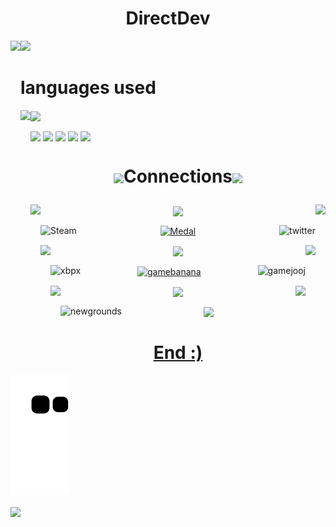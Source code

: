 #  <h1 align="center"> DirectDev</h1>

<div>
	<body>
  <a href"https://github.com/Directinho/">
<p>
<img height="180cm" weight="50" align="down" src="https://c.tenor.com/T9xkJO7G7poAAAAM/elma-pointing.gif"/> 
<img height="180cm" align="left" src="https://github-readme-stats.vercel.app/api?username=Directinho&show_icons=true&theme=radical&include_all_commits=true&count_private=private"/>
</p>
</div>
<div>
<p>
	
	
</p>	
</div>
<div>
<p>
	
<h1 align="down">languages used</h1>
	
<img height="180" align="center" src="https://media1.giphy.com/media/MOCQX3U6wKPFDPGyoc/giphy.gif?cid=790b76115e940468ded39105be04c454f8e35b883dfa7b68&rid=giphy.gif&ct=g"/>
<img height="160cm" weight="150" align="left" src="https://github-readme-stats.vercel.app/api/top-langs/?username=Directinho&show=langs_count=3"/>

</p>
</div>
</body>


<body>
<div>
<p>	


<img height="100cm" align="center" id="elma3" src="https://i.imgur.com/N3A969j.gif"/>
<img height="100cm" align="center" id="Javascripticon" src="https://i.imgur.com/pSDXRKs.png" onclick=(https://developer.mozilla.org/en-US/docs/Web/JavaScript)/>
<img height="100" align="center" id="PynthonIcon" src="https://i.imgur.com/3xopVhI.png" onclick=(https://www.python.org/psf/)/> 
<img height="100cm" align="center" id="typescript" src="https://i.imgur.com/LHJzvaI.png" onclick=(https://www.typescriptlang.org)/>
<img height="100cm" align="center" id="elma3" src="https://i.imgur.com/N3A969j.gif"/>

</p>
</div>

</body>	
<body>
<div>
<p>


<h1 height="150" align="center"><img height="80cm" align="center" src="https://i.imgur.com/3ykbALG.gif"/>Connections</h><img height="80cm" align="center" src="https://i.imgur.com/3ykbALG.gif"/>

</p>
</div>
<p align="center">
<img height="140cm" align="left" id"Steam" src="https://i.imgur.com/trn2Gyb.png"/>
<img height="140cm" align="center" id"Xbox" src="https://i.imgur.com/JuFWG8m.png"/>
<img height="120cm" align="right" id="Twitter" src="https://i.imgur.com/qCNG93Z.png"/> 

</p>
<p align="center">
</a>
<a href="https://steamcommunity.com/id/AqueleDirect/"target="_blank"><img alt="Steam" height="18cm" weight="18cm" align="left" src="https://img.shields.io/website?down_color=blue&down_message=Steam&label=%E3%8B%94%20O%20DIRECT%20DO%20MATO%20%E3%83%84%20&logo=Steam&style=for-the-badge&up_color=blue&up_message=Steam&url=https%3A%2F%2Fsteamcommunity.com%2Fid%2FAqueleDirect%2F">
<a href="https://medal.tv/pt/u/Tio%20Direct%E3%83%84?invite=ur-MSxWMUMsMzA4NTMzNzks"><img height="18cm" alt="Medal" align="center"src="https://img.shields.io/website?down_color=yellow&down_message=Medal&label=Tio%20Direct%E3%83%84&up_color=yellow&up_message=Medal&url=https%3A%2F%2Fmedal.tv%2Fpt%2Fu%2FTio%2520Direct%25E3%2583%2584%3Finvite%3Dur-MSxoV2QsMzA4NTMzNzks">
<a href="https://twitter.com/Odirect6"><img height="18cm" alt="twitter" align="right"src="https://img.shields.io/website?down_color=blue&down_message=Twitter&label=%40Odirect6&logo=twitter&style=social&up_color=blue&up_message=%40Odirect6&url=https%3A%2F%2FTwitter%2F%40Odirect6"/>
</p>
<p align="center">
<img height="140cm" align="left" id"Medal" src="https://i.imgur.com/wS8Ekmn.png"/>
<img height="140cm" align="center" id"GameBanana" src="https://i.imgur.com/Uj3fGeC.png"/>
<img height="140cm" align="right" id="Gamejolt" src="https://i.imgur.com/fIYdmV9.png"/>
</p>
<p align="center">
<a href="https://account.xbox.com/pt-br/profile?gamertag=DirectCartoon76"><img height="18cm" alt="xbpx" align="left" src="https://img.shields.io/website?down_color=light&down_message=Xbox%20Profile&label=Odirect6&logo=Xbox&logoColor=green&up_color=green&up_message=Xbox&url=https%3A%2F%2Faccount.xbox.com%2Fpt-br%2Fprofile%3Fgamertag%3DDirectCartoon76">
<a href="https://gamebanana.com/members/1799308"><img height="18cm" alt="gamebanana" align="center" src="https://img.shields.io/website?down_color=yellow&down_message=GameBanana&label=Tio%20Direct%E3%83%84&up_color=yellow&up_message=GameBanana&url=https%3A%2F%2Fgamebanana.com%2Fmembers%2F1799308">
<a href="https://gamejolt.com/@TioDirect"><img height="18cm" alt="gamejooj" align="right" src="https://img.shields.io/website?down_color=green&down_message=GameJolt&label=%40TioDirect&logo=GameJolt&style=plastic&up_message=GameJolt&url=https%3A%2F%2Fgamejolt.com%2F%40TioDirect">
</p>
<p align="center">
<img height="140cm" align="left" id="Newgrounds" src="https://i.imgur.com/onYM3YN.png"/> 
<img height="140cm" align="center" id="itch" src="https://i.imgur.com/VYrs3HB.png"/> 
<img height="140cm" align="right" id="twich" src="https://i.imgur.com/zg9jpnn.png"> 
	</p>
	</div>
	</p>
	<div>
<p align="center">
<a href="https://tiodirect.newgrounds.com"><img height="18cm" alt="newgrounds" align="left" src="https://img.shields.io/website?down_color=lightyellow&label=TioDirect&logo=firefox&logoColor=yellow&style=plastic&up_color=yellow&up_message=Newgrounds%20Profile&url=https%3A%2F%2Ftiodirect.newgrounds.com">
<a href="https://directdev.itch.io"><img height="18cm" alt"itcha" align="center" src="https://img.shields.io/website?down_color=brightred&label=DirectDev&logo=itch.io&style=for-the-badge&up_color=red&up_message=Itch.io%20Profile&url=https%3A%2F%2Fdirectdev.itch.io">
<a href="https://www.twitch.tv/otaldodirect"><img height="18cm" alt align="right" src="https://img.shields.io/website?label=otaldodirect&logo=Twitch&style=flat-square&up_color=purple&up_message=Profile%20to%20watch%20on%20twitch&url=https%3A%2F%2Fwww.twitch.tv%2Fotaldodirect">
</div>
<div>
<p>
<h1 align="center">End :)</h1 align="down">		
	
	
![Snake animation](https://github.com/Directinho/DirectDev/blob/output/github-contribution-grid-snake.svg)
	
<img height="200cm" align="center" src="https://i.imgur.com/s82OT10.gif"/>

</p>
</div>
</body>
</div>
